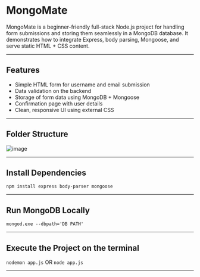 # MongoMate
MongoMate is a beginner-friendly full-stack Node.js project for handling form submissions and storing them seamlessly in a MongoDB database. It demonstrates how to integrate Express, body parsing, Mongoose, and serve static HTML + CSS content.

---

## Features

- Simple HTML form for username and email submission
- Data validation on the backend
- Storage of form data using MongoDB + Mongoose
- Confirmation page with user details
- Clean, responsive UI using external CSS

---

## Folder Structure

![image](https://github.com/user-attachments/assets/06846d59-66b6-4c3b-9e69-a07530bf1c10)


---

## Install Dependencies

`npm install express body-parser mongoose`

---

## Run MongoDB Locally

` mongod.exe --dbpath='DB PATH' `

---

## Execute the Project on the terminal

`nodemon app.js`
OR
`node app.js`

---
